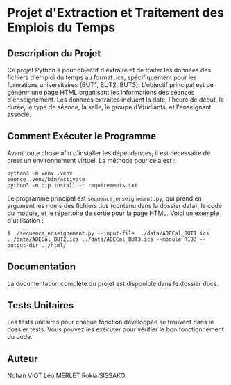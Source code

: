 # Projet d'Extraction et Traitement des Emplois du Temps

## Description du Projet

Ce projet Python a pour objectif d'extraire et de traiter les données des fichiers d'emploi du temps au format .ics, spécifiquement pour les formations universitaires (BUT1, BUT2, BUT3). L'objectif principal est de générer une page HTML organisant les informations des séances d'enseignement. Les données extraites incluent la date, l'heure de début, la durée, le type de séance, la salle, le groupe d'étudiants, et l'enseignant associé.


## Comment Exécuter le Programme
Avant toute chose afin d'installer les dépendances, il est nécessaire de créer un environnement virtuel. La méthode pour cela est :
```
python3 -m venv .venv
source .venv/bin/activate
python3 -m pip install -r requirements.txt
```
Le programme principal est `sequence_enseignement.py`, qui prend en argument les noms des fichiers .ics (contenu dans la dossier data), le code du module, et le répertoire de sortie pour la page HTML. Voici un exemple d'utilisation :
```
$ ./sequence_enseignement.py --input-file ../data/ADECal_BUT1.ics ../data/ADECal_BUT2.ics ../data/ADECal_BUT3.ics --module R103 --output-dir ../html/
```
## Documentation

La documentation complète du projet est disponible dans le dossier docs.

## Tests Unitaires

Les tests unitaires pour chaque fonction développée se trouvent dans le dossier tests. Vous pouvez les exécuter pour vérifier le bon fonctionnement du code.

## Auteur

Nohan VIOT
Léo MERLET
Rokia SISSAKO
